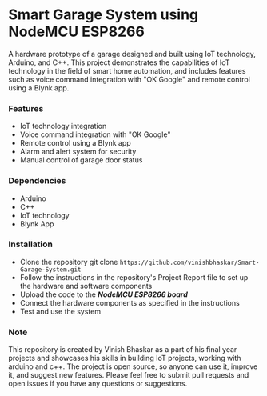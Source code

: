 # Smart Garage System using NodeMCU ESP8266 
A hardware prototype of a garage designed and built using IoT technology, Arduino, and C++. 
This project demonstrates the capabilities of IoT technology in the field of smart home automation, and includes features such as voice command integration with "OK Google" and remote control using a Blynk app.

### Features
+ IoT technology integration
+ Voice command integration with "OK Google"
+ Remote control using a Blynk app
+ Alarm and alert system for security
+ Manual control of garage door status

### Dependencies
- Arduino
- C++
- IoT technology
- Blynk App

### Installation
- Clone the repository git clone ```https://github.com/vinishbhaskar/Smart-Garage-System.git```
- Follow the instructions in the repository's Project Report file to set up the hardware and software components
- Upload the code to the ***NodeMCU ESP8266 board***
- Connect the hardware components as specified in the instructions
- Test and use the system

### Note
This repository is created by Vinish Bhaskar as a part of his final year projects and showcases his skills in building IoT projects, 
working with arduino and c++. The project is open source, so anyone can use it, improve it, and suggest new features. Please feel 
free to submit pull requests and open issues if you have any questions or suggestions.
